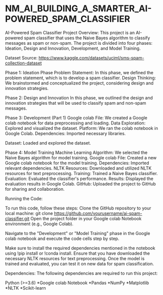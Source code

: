 # NM_AI_BUILDING_A_SMARTER_AI-POWERED_SPAM_CLASSIFIER
AI-Powered Spam Classifier
Project Overview:
This project is an AI-powered spam classifier that uses the Naive Bayes algorithm to classify messages as spam or non-spam. The project is divided into four phases: Ideation, Design and Innovation, Development, and Model Training.

Dataset Source:  https://www.kaggle.com/datasets/uciml/sms-spam-collection-dataset

Phase 1: Ideation Phase
Problem Statement: In this phase, we defined the problem statement, which is to develop a spam classifier.
Design Thinking: We brainstormed and conceptualized the project, considering design and innovation strategies.

Phase 2: Design and Innovation
In this phase, we outlined the design and innovation strategies that will be used to classify spam and non-spam messages.

Phase 3: Development (Part 1)
Google colab File:
    We created a Google colab notebook for data preprocessing and loading.
Data Exploration: 
    Explored and visualized the dataset.
Platform: 
    We ran the colab notebook in Google Colab.
Dependencies: 
    Imported necessary libraries.

Dataset:
    Loaded and explored the dataset.

Phase 4: Model Training 
Machine Learning Algorithm:
     We selected the Naive Bayes algorithm for model training.
Google colab File: 
     Created a new Google colab notebook for the model training.
Dependencies: 
     Imported relevant dependencies.
NLTK Resources:
     Downloaded and utilized NLTK resources for text preprocessing.
Training:
     Trained a Naive Bayes classifier.
Evaluation:
     Evaluated the classifier's performance.
Results: 
     Displayed the evaluation results in Google Colab.
GitHub: 
     Uploaded the project to GitHub for sharing and collaboration.

Running the Code:

To run this code, follow these steps:
Clone the GitHub repository to your local machine:
git clone https://github.com/yourusername/ai-spam-classifier.git
Open the project folder in your Google colab Notebook environment (e.g., Google Colab).

Navigate to the "Development" or "Model Training" phase in the Google colab notebook and execute the code cells step by step.

Make sure to install the required dependencies mentioned in the notebook using !pip install or !conda install.
Ensure that you have downloaded the necessary NLTK resources for text preprocessing.
Once the model is trained and evaluated, you can test it on new data for spam classification.

Dependencies:
The following dependencies are required to run this project:

Python (>=3.6)
*Google colab Notebook
*Pandas
*NumPy
*Matplotlib
*NLTK
*Scikit-learn

